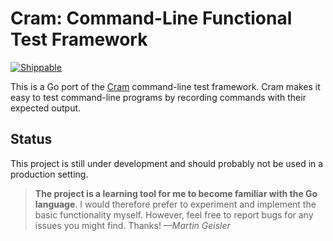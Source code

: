 # Cram: Command-Line Functional Test Framework

[![Shippable](https://img.shields.io/shippable/5701519833e2f1203f8ca8d0.svg?maxAge=86400)](https://app.shippable.com/projects/5701519833e2f1203f8ca8d0)

This is a Go port of the [Cram][] command-line test framework. Cram
makes it easy to test command-line programs by recording commands with
their expected output.

## Status

This project is still under development and should probably not be
used in a production setting.

> **The project is a learning tool for me to become familiar with the
> Go language**. I would therefore prefer to experiment and implement
> the basic functionality myself. However, feel free to report bugs
> for any issues you might find. Thanks! *—Martin Geisler*


[cram]: https://bitheap.org/cram/
